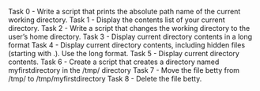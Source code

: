 Task 0 - Write a script that prints the absolute path name of the current working directory.
Task 1 - Display the contents list of your current directory.
Task 2 - Write a script that changes the working directory to the user’s home directory.
Task 3 - Display current directory contents in a long format
Task 4 - Display current directory contents, including hidden files (starting with .). Use the long format.
Task 5 - Display current directory contents.
Task 6 - Create a script that creates a directory named myfirstdirectory in the /tmp/ directory
Task 7 - Move the file betty from /tmp/ to /tmp/myfirstdirectory
Task 8 - Delete the file betty.

